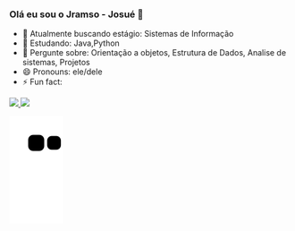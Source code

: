 ### Olá eu sou o Jramso - Josué 👋


- 🔭 Atualmente buscando estágio: Sistemas de Informação
- 🌱 Estudando: Java,Python
- 💬 Pergunte sobre: Orientação a objetos, Estrutura de Dados, Analise de sistemas, Projetos
- 😄 Pronouns: ele/dele
- ⚡ Fun fact:

<div>
  <a href="">
  <img height="170px" src="https://github-readme-stats.vercel.app/api?username=jramso&show_icons=true&theme=radical&include_all_commits=true&count_private=true"/>
  <img height="180px" src="https://github-readme-stats.vercel.app/api/top-langs/?username=jramso&layout=compact&langs_count=16&theme=tokyonight"/>
</div>
  
 ![snake gif](https://github.com/jramso/jramso/blob/output/github-contribution-grid-snake.svg)
